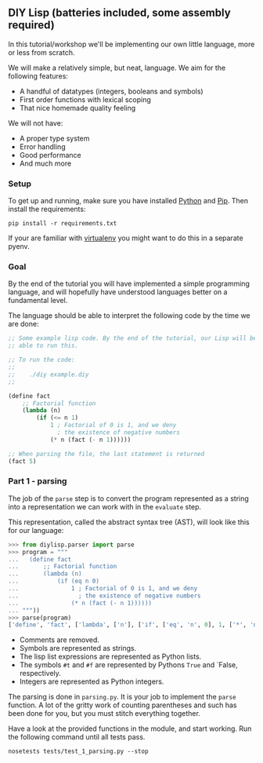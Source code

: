 ## DIY Lisp (batteries included, some assembly required)

In this tutorial/workshop we'll be implementing our own little language, more or less from scratch.

We will make a relatively simple, but neat, language. We aim for the following features:

- A handful of datatypes (integers, booleans and symbols)
- First order functions with lexical scoping
- That nice homemade quality feeling

We will not have:

- A proper type system
- Error handling
- Good performance
- And much more

### Setup

To get up and running, make sure you have installed [Python](http://www.python.org/) and [Pip](https://pypi.python.org/pypi/pip). Then install the requirements:

    pip install -r requirements.txt

If your are familiar with [virtualenv](http://www.virtualenv.org/en/latest/) you might want to do this in a separate pyenv.


### Goal

By the end of the tutorial you will have implemented a simple programming language, and will hopefully have understood languages better on a fundamental level. 

The language should be able to interpret the following code by the time we are done:

```lisp
;; Some example lisp code. By the end of the tutorial, our Lisp will be
;; able to run this.

;; To run the code:
;;
;;    ./diy example.diy
;;

(define fact 
    ;; Factorial function
    (lambda (n) 
        (if (<= n 1) 
            1 ; Factorial of 0 is 1, and we deny 
              ; the existence of negative numbers
            (* n (fact (- n 1))))))

;; When parsing the file, the last statement is returned
(fact 5)
```

### Part 1 - parsing

The job of the `parse` step is to convert the program represented as a string into a representation we can work with in the `evaluate` step.

This representation, called the abstract syntax tree (AST), will look like this for our language:


```python
>>> from diylisp.parser import parse
>>> program = """
...   (define fact 
...       ;; Factorial function
...       (lambda (n) 
...           (if (eq n 0) 
...               1 ; Factorial of 0 is 1, and we deny 
...                 ; the existence of negative numbers
...               (* n (fact (- n 1))))))
... """))
>>> parse(program)
['define', 'fact', ['lambda', ['n'], ['if', ['eq', 'n', 0], 1, ['*', 'n', ['fact', ['-', 'n', 1]]]]]]
```

- Comments are removed.
- Symbols are represented as strings.
- The lisp list expressions are represented as Python lists.
- The symbols `#t` and `#f` are represented by Pythons `True` and `False, respectively.
- Integers are represented as Python integers.

The parsing is done in `parsing.py`. It is your job to implement the `parse` function.
A lot of the gritty work of counting parentheses and such has been done for you, but you must stitch everything together.

Have a look at the provided functions in the module, and start working. Run the following command until all tests pass.

    nosetests tests/test_1_parsing.py --stop

